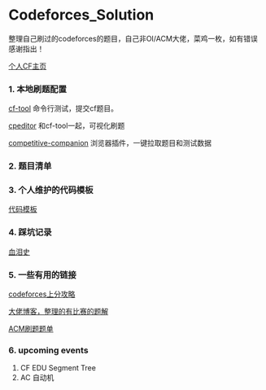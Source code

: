 # Codeforces_Solution

整理自己刷过的codeforces的题目，自己非OI/ACM大佬，菜鸡一枚，如有错误感谢指出！

[个人CF主页](https://codeforces.com/profile/Loser_Five)

### 1. 本地刷题配置

[cf-tool](https://github.com/xalanq/cf-tool) 命令行测试，提交cf题目。

[cpeditor](https://github.com/cpeditor/cpeditor) 和cf-tool一起，可视化刷题

[competitive-companion](https://github.com/jmerle/competitive-companion) 浏览器插件，一键拉取题目和测试数据

### 2. 题目清单



### 3. 个人维护的代码模板
[代码模板](CodeTemplate)

### 4. 踩坑记录

[血泪史](一些注意事项.md)

### 5. 一些有用的链接

[codeforces上分攻略](https://codeforces.com/blog/entry/53341)

[大佬博客，整理的有比赛的题解](https://cp-wiki.vercel.app/)

[ACM刷题题单](https://vjudge.net/article/752)

### 6. upcoming events

1. CF EDU Segment Tree
2. AC 自动机
